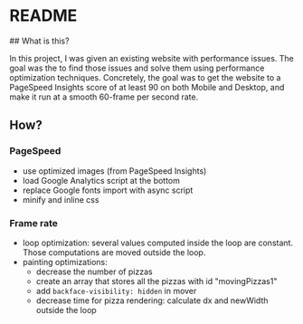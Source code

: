 # README

## What is this?

In this project, I was given an existing website with performance issues. The goal was the 
to find those issues and solve them using performance optimization techniques.  Concretely, the goal
was to get the website to a PageSpeed Insights score of at least 90 on both Mobile and Desktop, and make it run at a smooth 60-frame per second rate.

## How?

### PageSpeed

* use optimized images (from PageSpeed Insights)
* load Google Analytics script at the bottom
* replace Google fonts import with async script
* minify and inline css

### Frame rate

* loop optimization: several values computed inside the loop are constant. Those computations are moved outside the loop.
* painting optimizations:
	* decrease the number of pizzas
	* create an array that stores all the pizzas with id "movingPizzas1"
	* add ```backface-visibility: hidden``` in mover
	* decrease time for pizza rendering: calculate dx and newWidth outside the loop


